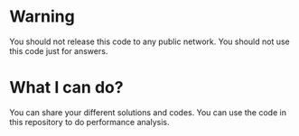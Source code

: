 # Warning
You should not release this code to any public network.
You should not use this code just for answers.

# What I can do?
You can share your different solutions and codes.
You can use the code in this repository to do performance analysis.